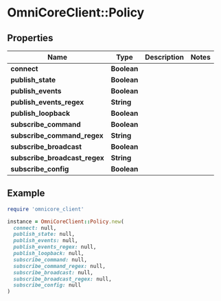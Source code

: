 # OmniCoreClient::Policy

## Properties

| Name | Type | Description | Notes |
| ---- | ---- | ----------- | ----- |
| **connect** | **Boolean** |  |  |
| **publish_state** | **Boolean** |  |  |
| **publish_events** | **Boolean** |  |  |
| **publish_events_regex** | **String** |  |  |
| **publish_loopback** | **Boolean** |  |  |
| **subscribe_command** | **Boolean** |  |  |
| **subscribe_command_regex** | **String** |  |  |
| **subscribe_broadcast** | **Boolean** |  |  |
| **subscribe_broadcast_regex** | **String** |  |  |
| **subscribe_config** | **Boolean** |  |  |

## Example

```ruby
require 'omnicore_client'

instance = OmniCoreClient::Policy.new(
  connect: null,
  publish_state: null,
  publish_events: null,
  publish_events_regex: null,
  publish_loopback: null,
  subscribe_command: null,
  subscribe_command_regex: null,
  subscribe_broadcast: null,
  subscribe_broadcast_regex: null,
  subscribe_config: null
)
```

